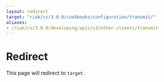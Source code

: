 ```yaml
---
layout: redirect
target: "riak/cs/3.0.0/cookbooks/configuration/transmit/"
aliases:
- /riak/cs/3.0.0/developing/apis/s3/other-clients/transmit
---
```


# Redirect

This page will redirect to `target`.

